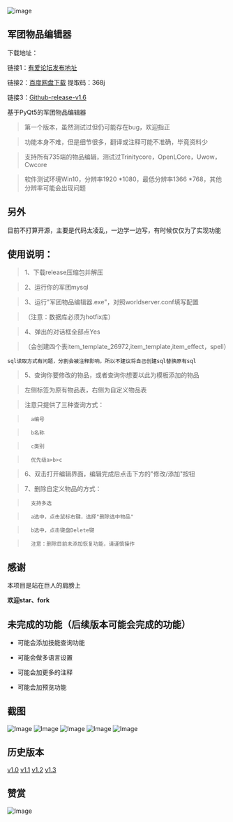 ![image](image/logo.png)

## 军团物品编辑器

下载地址：

链接1：[有爱论坛发布地址](http://uiwow.com/thread-9609-1-1.html)

链接2：[百度网盘下载](https://pan.baidu.com/s/16vC7H-LvNenN1VkEdCCabA) 提取码：368j

链接3：[Github-release-v1.6](https://github.com/freadblangks/LegionItemEditor/releases/download/v1.6/_v1.6.zip)

基于PyQt5的军团物品编辑器

> 第一个版本，虽然测试过但仍可能存在bug，欢迎指正

> 功能本身不难，但是细节很多，翻译或注释可能不准确，毕竟资料少

> 支持所有735端的物品编辑，测试过Trinitycore，OpenLCore，Uwow，Cwcore

> 软件测试环境Win10，分辨率1920 *1080，最低分辨率1366 *768，其他分辨率可能会出现问题

另外
---
目前不打算开源，主要是代码太凌乱，一边学一边写，有时候仅仅为了实现功能


使用说明：
---
> 1、下载release压缩包并解压

> 2、运行你的军团mysql

> 3、运行"军团物品编辑器.exe"，对照worldserver.conf填写配置

>   （注意：数据库必须为hotfix库）

> 4、弹出的对话框全部点Yes

>   （会创建四个表item_template_26972,item_template,item_effect，spell）

	sql读取方式有问题，分割会被注释影响，所以不建议将自己创建sql替换原有sql

> 5、查询你要修改的物品，或者查询你想要以此为模板添加的物品

>   左侧标签为原有物品表，右侧为自定义物品表

>   注意只提供了三种查询方式：

>   	a编号

>   	b名称

>   	c类别

> 		优先级a>b>c

> 6、双击打开编辑界面，编辑完成后点击下方的"修改/添加"按钮

> 7、删除自定义物品的方式：

>   	支持多选

>   	a选中，点击鼠标右键，选择"删除选中物品"

>   	b选中，点击键盘Delete键

>   	注意：删除目前未添加恢复功能，请谨慎操作


感谢
---
本项目是站在巨人的肩膀上

**欢迎star、fork**

未完成的功能（后续版本可能会完成的功能）
---

* 可能会添加技能查询功能

* 可能会做多语言设置

* 可能会加更多的注释

* 可能会加预览功能

截图
---
![Image](image/1.png)
![Image](image/2.png)
![Image](image/3.png)
![Image](image/4.png)
![Image](image/5.png)

历史版本
---
[v1.0](https://github.com/freadblangks/LegionItemEditor/releases/download/v1.0)
[v1.1](https://github.com/freadblangks/LegionItemEditor/releases/download/v1.1)
[v1.2](https://github.com/freadblangks/LegionItemEditor/releases/download/v1.2)
[v1.3](https://github.com/freadblangks/LegionItemEditor/releases/download/v1.3)

赞赏
---
![Image](image/zs.JPG)

